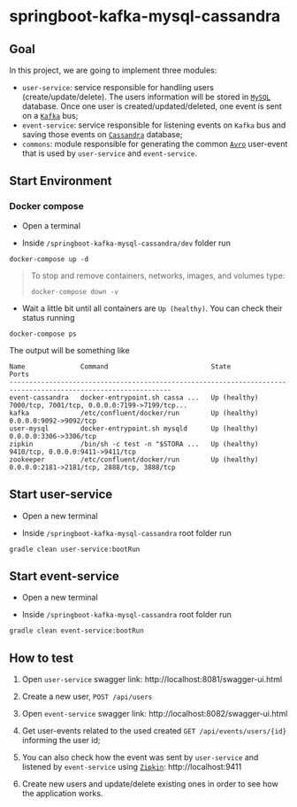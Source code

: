 # springboot-kafka-mysql-cassandra

## Goal

In this project, we are going to implement three modules:
- `user-service`: service responsible for handling users (create/update/delete). The users information will be stored in [`MySQL`](https://www.mysql.com) database.
Once one user is created/updated/deleted, one event is sent on a [`Kafka`](https://kafka.apache.org) bus;
- `event-service`: service responsible for listening events on `Kafka` bus and saving those events on [`Cassandra`](http://cassandra.apache.org) database;
- `commons`: module responsible for generating the common [`Avro`](https://avro.apache.org) user-event that is used by `user-service` and `event-service`. 

## Start Environment

### Docker compose

- Open a terminal

- Inside `/springboot-kafka-mysql-cassandra/dev` folder run
```
docker-compose up -d
```
> To stop and remove containers, networks, images, and volumes type:
> ```
> docker-compose down -v
> ```

- Wait a little bit until all containers are `Up (healthy)`. You can check their status running
```
docker-compose ps
```
The output will be something like
```
Name              Command                          State          Ports
---------------------------------------------------------------------------------------------------------------
event-cassandra   docker-entrypoint.sh cassa ...   Up (healthy)   7000/tcp, 7001/tcp, 0.0.0.0:7199->7199/tcp...
kafka             /etc/confluent/docker/run        Up (healthy)   0.0.0.0:9092->9092/tcp
user-mysql        docker-entrypoint.sh mysqld      Up (healthy)   0.0.0.0:3306->3306/tcp
zipkin            /bin/sh -c test -n "$STORA ...   Up (healthy)   9410/tcp, 0.0.0.0:9411->9411/tcp
zookeeper         /etc/confluent/docker/run        Up (healthy)   0.0.0.0:2181->2181/tcp, 2888/tcp, 3888/tcp
```

## Start user-service

- Open a new terminal

- Inside `/springboot-kafka-mysql-cassandra` root folder run
```
gradle clean user-service:bootRun
```

## Start event-service

- Open a new terminal

- Inside `/springboot-kafka-mysql-cassandra` root folder run
```
gradle clean event-service:bootRun
```

## How to test

1. Open `user-service` swagger link: http://localhost:8081/swagger-ui.html

2. Create a new user, `POST /api/users`

3. Open `event-service` swagger link: http://localhost:8082/swagger-ui.html

4. Get user-events related to the used created `GET /api/events/users/{id}` informing the user id;

5. You can also check how the event was sent by `user-service` and listened by `event-service` using [`Zipkin`](https://zipkin.io): http://localhost:9411

6. Create new users and update/delete existing ones in order to see how the application works. 
